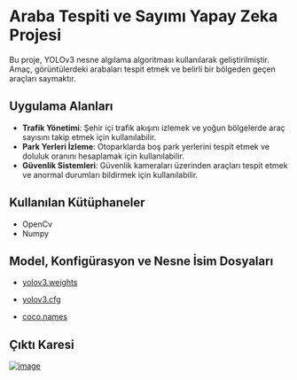 # Araba Tespiti ve Sayımı Yapay Zeka Projesi
Bu proje, YOLOv3 nesne algılama algoritması kullanılarak geliştirilmiştir. Amaç, görüntülerdeki arabaları tespit etmek ve belirli bir bölgeden geçen araçları saymaktır.

## Uygulama Alanları

- **Trafik Yönetimi**: Şehir içi trafik akışını izlemek ve yoğun bölgelerde araç sayısını takip etmek için kullanılabilir.
- **Park Yerleri İzleme**: Otoparklarda boş park yerlerini tespit etmek ve doluluk oranını hesaplamak için kullanılabilir.
- **Güvenlik Sistemleri**: Güvenlik kameraları üzerinden araçları tespit etmek ve anormal durumları bildirmek için kullanılabilir.


## Kullanılan Kütüphaneler

* OpenCv
* Numpy

## Model, Konfigürasyon ve Nesne İsim Dosyaları

- [yolov3.weights](https://pjreddie.com/media/files/yolov3.weights)

- [yolov3.cfg](https://github.com/pjreddie/darknet/blob/master/cfg/yolov3.cfg)

- [coco.names](https://github.com/pjreddie/darknet/blob/master/data/coco.names)

## Çıktı Karesi
[![image](https://r.resimlink.com/zKeQa3RVY8.png)](https://resimlink.com/zKeQa3RVY8)